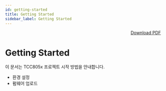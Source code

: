 ```yaml
---
id: getting-started
title: Getting Started
sidebar_label: Getting Started
---
```


<div align="right">
<a href="https://telechips-r2-cdn.ye.kang.workers.dev/Android13_SDK_GettingStarted_TCC807x_V0.40A.pdf"
class="pdf-download-button" download="Android13_SDK_GettingStarted_TCC807x_V0.40A.pdf">
  Download PDF
</a>
</div>

# Getting Started

이 문서는 TCC805x 프로젝트 시작 방법을 안내합니다.

- 환경 설정
- 펌웨어 업로드
